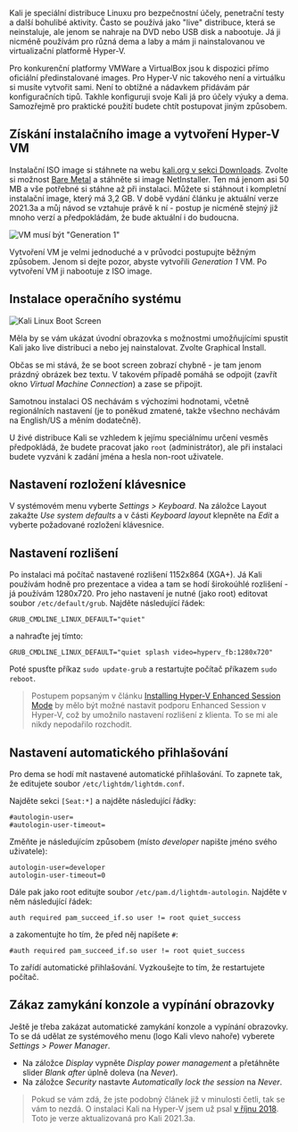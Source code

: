 <!-- dcterms:title = Instalace a konfigurace Kali Linuxu na Hyper-V -->
<!-- dcterms:abstract = Kali je speciální distribuce Linuxu pro bezpečnostní účely, penetrační testy a další bohulibé aktivity. Přináším návod, jak ji nainstalovat na Hyper-V a jak ji zkonfigurovat pro účely dema/labu. -->
<!-- dcterms:creator = Michal Altair Valášek -->
<!-- x4w:pictureUrl = /perex-pictures/20181007-kali-linux-na-hyperv.png -->
<!-- x4w:pictureWidth = 150 -->
<!-- x4w:pictureHeight = 150 -->
<!-- x4w:coverUrl = /cover-pictures/20211127-kali-linux-na-hyperv.jpg -->
<!-- x4w:category = Bezpečnost -->
<!-- x4w:category = IT -->
<!-- x4w:category = Software -->
<!-- dcterms:dateAccepted = 2021-11-27 -->

Kali je speciální distribuce Linuxu pro bezpečnostní účely, penetrační testy a další bohulibé aktivity. Často se používá jako "live" distribuce, která se neinstaluje, ale jenom se nahraje na DVD nebo USB disk a nabootuje. Já ji nicméně používám pro různá dema a laby a mám ji nainstalovanou ve virtualizační platformě Hyper-V.

Pro konkurenční platformy VMWare a VirtualBox jsou k dispozici přímo oficiální předinstalované images. Pro Hyper-V nic takového není a virtuálku si musíte vytvořit sami. Není to obtížné a nádavkem přidávám pár konfiguračních tipů. Takhle konfiguruji svoje Kali já pro účely výuky a dema. Samozřejmě pro praktické použití budete chtít postupovat jiným způsobem.

## Získání instalačního image a vytvoření Hyper-V VM

Instalační ISO image si stáhnete na webu [kali.org v sekci Downloads](https://www.kali.org/downloads/). Zvolte si možnost [Bare Metal](https://www.kali.org/get-kali/#kali-bare-metal) a stáhněte si image NetInstaller. Ten má jenom asi 50 MB a vše potřebné si stáhne až při instalaci. Můžete si stáhnout i kompletní instalační image, který má 3,2 GB. V době vydání článku je aktuální verze 2021.3a a můj návod se vztahuje právě k ní - postup je nicméně stejný již mnoho verzí a předpokládám, že bude aktuální i do budoucna.

![VM musí být "Generation 1"](https://www.cdn.altairis.cz/Blog/2018/20181007-kali-01.png)

Vytvoření VM je velmi jednoduché a v průvodci postupujte běžným způsobem. Jenom si dejte pozor, abyste vytvořili _Generation 1_ VM. Po vytvoření VM ji nabootuje z ISO image.

## Instalace operačního systému

![Kali Linux Boot Screen](https://www.cdn.altairis.cz/Blog/2018/20181007-kali-02.png)

Měla by se vám ukázat úvodní obrazovka s možnostmi umožňujícími spustit Kali jako live distribuci a nebo jej nainstalovat. Zvolte Graphical Install.

Občas se mi stává, že se boot screen zobrazí chybně - je tam jenom prázdný obrázek bez textu. V takovém případě pomáhá se odpojit (zavřít okno _Virtual Machine Connection_) a zase se připojit.

Samotnou instalaci OS nechávám s výchozími hodnotami, včetně regionálních nastavení (je to poněkud zmatené, takže všechno nechávám na English/US a měním dodatečně).

U živé distribuce Kali se vzhledem k jejímu speciálnímu určení vesměs předpokládá, že budete pracovat jako `root` (administrátor), ale při instalaci budete vyzváni k zadání jména a hesla non-root uživatele.

## Nastavení rozložení klávesnice

V systémovém menu vyberte _Settings > Keyboard_. Na záložce Layout zakažte _Use system defaults_ a v části _Keyboard layout_ klepněte na _Edit_ a vyberte požadované rozložení klávesnice.

## Nastavení rozlišení

Po instalaci má počítač nastavené rozlišení 1152x864 (XGA+). Já Kali používám hodně pro prezentace a videa a tam se hodí širokoúhlé rozlišení - já používám 1280x720. Pro jeho nastavení je nutné (jako root) editovat soubor `/etc/default/grub`. Najděte následující řádek:

    GRUB_CMDLINE_LINUX_DEFAULT="quiet"

a nahraďte jej tímto:

    GRUB_CMDLINE_LINUX_DEFAULT="quiet splash video=hyperv_fb:1280x720"

Poté spusťte příkaz `sudo update-grub` a restartujte počítač příkazem `sudo reboot`.

> Postupem popsaným v článku [Installing Hyper-V Enhanced Session Mode](https://www.kali.org/docs/virtualization/install-hyper-v-guest-enhanced-session-mode/) by mělo být možné nastavit podporu Enhanced Session v Hyper-V, což by umožnilo nastavení rozlišení z klienta. To se mi ale nikdy nepodařilo rozchodit.

## Nastavení automatického přihlašování

Pro dema se hodí mít nastavené automatické přihlašování. To zapnete tak, že editujete soubor `/etc/lightdm/lightdm.conf`. 

Najděte sekci `[Seat:*]` a najděte následující řádky:

    #autologin-user=
    #autologin-user-timeout=

Změňte je následujícím způsobem (místo _developer_ napište jméno svého uživatele):

    autologin-user=developer
    autologin-user-timeout=0

Dále pak jako root editujte soubor `/etc/pam.d/lightdm-autologin`. Najděte v něm následující řádek:

    auth required pam_succeed_if.so user != root quiet_success

a zakomentujte ho tím, že před něj napíšete `#`:

    #auth required pam_succeed_if.so user != root quiet_success

To zařídí automatické přihlašování. Vyzkoušejte to tím, že restartujete počítač.

## Zákaz zamykání konzole a vypínání obrazovky

Ještě je třeba zakázat automatické zamykání konzole a vypínání obrazovky. To se dá udělat ze systémového menu (logo Kali vlevo nahoře) vyberete _Settings > Power Manager_.

* Na záložce _Display_ vypněte _Display power management_ a přetáhněte slider _Blank after_ úplně doleva (na _Never_).
* Na záložce _Security_ nastavte _Automatically lock the session_ na _Never_.

> Pokud se vám zdá, že jste podobný článek již v minulosti četli, tak se vám to nezdá. O instalaci Kali na Hyper-V jsem už psal [v říjnu 2018](/2018/10/kali-linux-na-hyperv). Toto je verze aktualizovaná pro Kali 2021.3a.